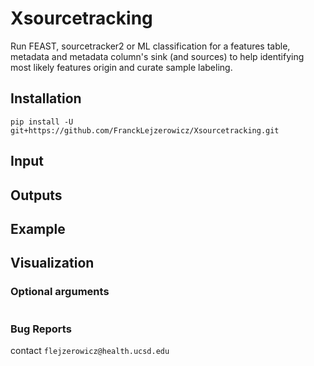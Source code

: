 # Xsourcetracking

Run FEAST, sourcetracker2 or ML classification for a features table, metadata and metadata column's sink 
(and sources) to help identifying most likely features origin and curate sample labeling.

## Installation

```
pip install -U git+https://github.com/FranckLejzerowicz/Xsourcetracking.git
```

## Input
    

## Outputs



## Example


## Visualization

### Optional arguments

```
```

### Bug Reports

contact `flejzerowicz@health.ucsd.edu`